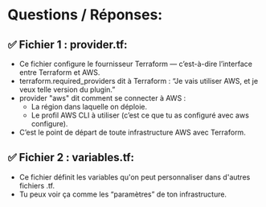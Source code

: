 # Questions / Réponses:

## ✅ Fichier 1 : provider.tf:
- Ce fichier configure le fournisseur Terraform — c’est-à-dire l’interface entre Terraform et AWS.
- terraform.required_providers dit à Terraform : “Je vais utiliser AWS, et je veux telle version du plugin.”
- provider "aws" dit comment se connecter à AWS :
    - La région dans laquelle on déploie.
    - Le profil AWS CLI à utiliser (c’est ce que tu as configuré avec aws configure).
- C’est le point de départ de toute infrastructure AWS avec Terraform.

## ✅ Fichier 2 : variables.tf:
- Ce fichier définit les variables qu'on peut personnaliser dans d'autres fichiers .tf.
- Tu peux voir ça comme les “paramètres” de ton infrastructure.

